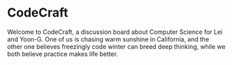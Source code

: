 # CodeCraft
Welcome to CodeCraft, a discussion board about Computer Science for Lei and Yoon-G.
One of us is chasing warm sunshine in California, and the other one believes freezingly code winter can breed deep thinking, while we both believe practice makes life better.
